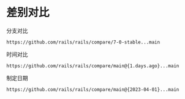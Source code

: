 # 差别对比

分支对比

```
https://github.com/rails/rails/compare/7-0-stable...main
```

时间对比

```
https://github.com/rails/rails/compare/main@{1.days.ago}...main
```

制定日期

```
https://github.com/rails/rails/compare/main@{2023-04-01}...main
```


